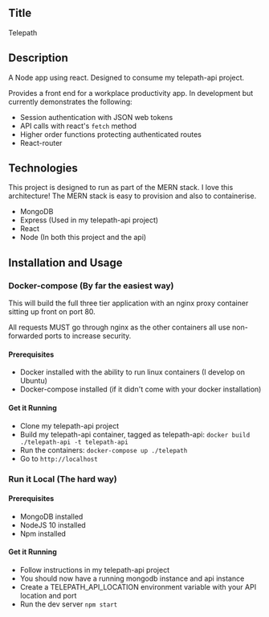 ## Title

Telepath

## Description

A Node app using react. Designed to consume my telepath-api project.

Provides a front end for a workplace productivity app. In development but currently demonstrates the following:

- Session authentication with JSON web tokens
- API calls with react's `fetch` method
- Higher order functions protecting authenticated routes
- React-router

## Technologies

This project is designed to run as part of the MERN stack. I love this architecture! The MERN stack is easy to provision and also to containerise.

- MongoDB
- Express (Used in my telepath-api project)
- React
- Node (In both this project and the api)

## Installation and Usage

### Docker-compose (By far the easiest way)

This will build the full three tier application with an nginx proxy container sitting up front on port 80.

All requests MUST go through nginx as the other containers all use non-forwarded ports to increase security.

#### Prerequisites
- Docker installed with the ability to run linux containers (I develop on Ubuntu)
- Docker-compose installed (if it didn't come with your docker installation)

#### Get it Running
- Clone my telepath-api project
- Build my telepath-api container, tagged as telepath-api: `docker build ./telepath-api -t telepath-api`
- Run the containers: `docker-compose up ./telepath`
- Go to `http://localhost`

### Run it Local (The hard way)

#### Prerequisites
- MongoDB installed
- NodeJS 10 installed
- Npm installed

#### Get it Running
- Follow instructions in my telepath-api project
- You should now have a running mongodb instance and api instance
- Create a TELEPATH_API_LOCATION environment variable with your API location and port
- Run the dev server `npm start`